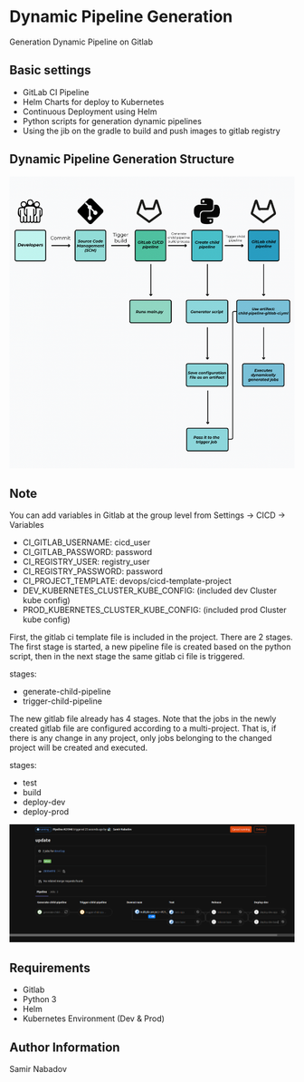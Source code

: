 __Dynamic Pipeline Generation__
================================

Generation Dynamic Pipeline on Gitlab

Basic settings
------------
* GitLab CI Pipeline
* Helm Charts for deploy to Kubernetes
* Continuous Deployment using Helm
* Python scripts for generation dynamic pipelines
* Using the jib on the gradle to build and push images to gitlab registry

Dynamic Pipeline Generation Structure
------------
![Screenshot](dynamic_pipeline_generation.png)

Note
------------
You can add variables in Gitlab at the group level from Settings -> CICD -> Variables

* CI_GITLAB_USERNAME: cicd_user
* CI_GITLAB_PASSWORD: password
* CI_REGISTRY_USER: registry_user
* CI_REGISTRY_PASSWORD: password
* CI_PROJECT_TEMPLATE: devops/cicd-template-project
* DEV_KUBERNETES_CLUSTER_KUBE_CONFIG: (included dev Cluster kube config)
* PROD_KUBERNETES_CLUSTER_KUBE_CONFIG: (included prod Cluster kube config)

First, the gitlab ci template file is included in the project. There are 2 stages. The first stage is started, a new pipeline file is created based on the python script, then in the next stage the same gitlab ci file is triggered. 

stages:
  - generate-child-pipeline
  - trigger-child-pipeline

The new gitlab file already has 4 stages.
Note that the jobs in the newly created gitlab file are configured according to a multi-project. That is, if there is any change in any project, only jobs belonging to the changed project will be created and executed.

stages:
  - test
  - build
  - deploy-dev
  - deploy-prod

![Screenshot](gitlab_pipeline_stages.png)

__Requirements__
------------
* Gitlab
* Python 3
* Helm
* Kubernetes Environment (Dev & Prod)

__Author Information__
------------------

Samir Nabadov
